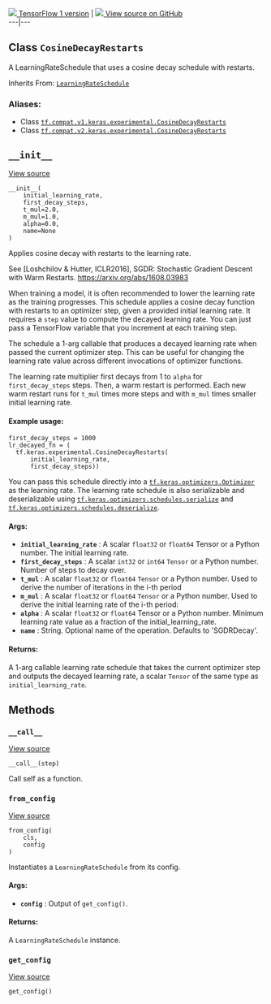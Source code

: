 [ ![](https://tensorflow.google.cn/images/tf_logo_32px.png) TensorFlow 1
version](/versions/r1.15/api_docs/python/tf/keras/experimental/CosineDecayRestarts)
|  [ ![](https://tensorflow.google.cn/images/GitHub-Mark-32px.png) View source
on GitHub
](https://github.com/tensorflow/tensorflow/blob/r2.0/tensorflow/python/keras/optimizer_v2/learning_rate_schedule.py#L606-L726)  
---|---  
  
## Class `CosineDecayRestarts`

A LearningRateSchedule that uses a cosine decay schedule with restarts.

Inherits From:
[`LearningRateSchedule`](https://tensorflow.google.cn/api_docs/python/tf/keras/optimizers/schedules/LearningRateSchedule)

### Aliases:

  * Class [`tf.compat.v1.keras.experimental.CosineDecayRestarts`](/api_docs/python/tf/keras/experimental/CosineDecayRestarts)
  * Class [`tf.compat.v2.keras.experimental.CosineDecayRestarts`](/api_docs/python/tf/keras/experimental/CosineDecayRestarts)

## `__init__`

[View
source](https://github.com/tensorflow/tensorflow/blob/r2.0/tensorflow/python/keras/optimizer_v2/learning_rate_schedule.py#L609-L675)

    
    
    __init__(
        initial_learning_rate,
        first_decay_steps,
        t_mul=2.0,
        m_mul=1.0,
        alpha=0.0,
        name=None
    )
    

Applies cosine decay with restarts to the learning rate.

See [Loshchilov & Hutter, ICLR2016], SGDR: Stochastic Gradient Descent with
Warm Restarts. https://arxiv.org/abs/1608.03983

When training a model, it is often recommended to lower the learning rate as
the training progresses. This schedule applies a cosine decay function with
restarts to an optimizer step, given a provided initial learning rate. It
requires a `step` value to compute the decayed learning rate. You can just
pass a TensorFlow variable that you increment at each training step.

The schedule a 1-arg callable that produces a decayed learning rate when
passed the current optimizer step. This can be useful for changing the
learning rate value across different invocations of optimizer functions.

The learning rate multiplier first decays from 1 to `alpha` for
`first_decay_steps` steps. Then, a warm restart is performed. Each new warm
restart runs for `t_mul` times more steps and with `m_mul` times smaller
initial learning rate.

#### Example usage:

    
    
    first_decay_steps = 1000
    lr_decayed_fn = (
      tf.keras.experimental.CosineDecayRestarts(
          initial_learning_rate,
          first_decay_steps))
    

You can pass this schedule directly into a
[`tf.keras.optimizers.Optimizer`](https://tensorflow.google.cn/api_docs/python/tf/keras/optimizers/Optimizer)
as the learning rate. The learning rate schedule is also serializable and
deserializable using
[`tf.keras.optimizers.schedules.serialize`](https://tensorflow.google.cn/api_docs/python/tf/keras/optimizers/schedules/serialize)
and
[`tf.keras.optimizers.schedules.deserialize`](https://tensorflow.google.cn/api_docs/python/tf/keras/optimizers/schedules/deserialize).

#### Args:

  * **`initial_learning_rate`** : A scalar `float32` or `float64` Tensor or a Python number. The initial learning rate.
  * **`first_decay_steps`** : A scalar `int32` or `int64` `Tensor` or a Python number. Number of steps to decay over.
  * **`t_mul`** : A scalar `float32` or `float64` `Tensor` or a Python number. Used to derive the number of iterations in the i-th period
  * **`m_mul`** : A scalar `float32` or `float64` `Tensor` or a Python number. Used to derive the initial learning rate of the i-th period:
  * **`alpha`** : A scalar `float32` or `float64` Tensor or a Python number. Minimum learning rate value as a fraction of the initial_learning_rate.
  * **`name`** : String. Optional name of the operation. Defaults to 'SGDRDecay'.

#### Returns:

A 1-arg callable learning rate schedule that takes the current optimizer step
and outputs the decayed learning rate, a scalar `Tensor` of the same type as
`initial_learning_rate`.

## Methods

### `__call__`

[View
source](https://github.com/tensorflow/tensorflow/blob/r2.0/tensorflow/python/keras/optimizer_v2/learning_rate_schedule.py#L677-L716)

    
    
    __call__(step)
    

Call self as a function.

### `from_config`

[View
source](https://github.com/tensorflow/tensorflow/blob/r2.0/tensorflow/python/keras/optimizer_v2/learning_rate_schedule.py#L50-L60)

    
    
    from_config(
        cls,
        config
    )
    

Instantiates a `LearningRateSchedule` from its config.

#### Args:

  * **`config`** : Output of `get_config()`.

#### Returns:

A `LearningRateSchedule` instance.

### `get_config`

[View
source](https://github.com/tensorflow/tensorflow/blob/r2.0/tensorflow/python/keras/optimizer_v2/learning_rate_schedule.py#L718-L726)

    
    
    get_config()
    

